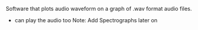 Software that plots audio waveform on a graph of .wav format audio files.
- can play the audio too
Note: Add Spectrographs later on

